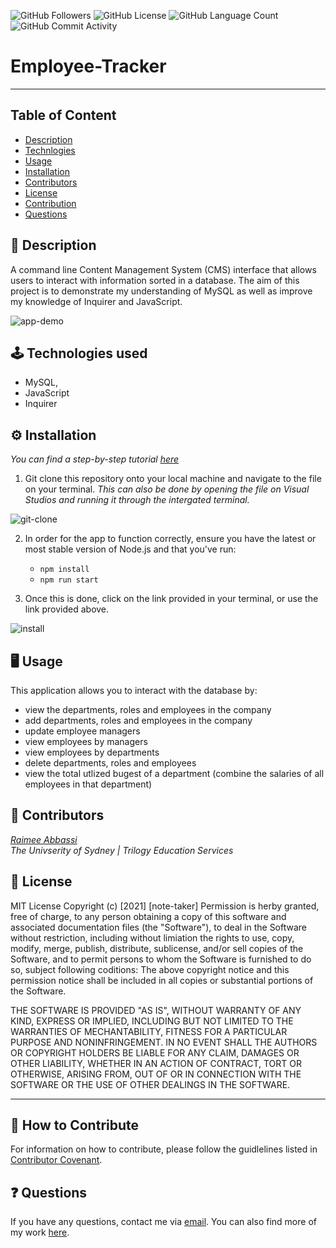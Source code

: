 <img alt="GitHub Followers" src="https://img.shields.io/github/followers/Raimeeab"> <img alt="GitHub License" src="https://img.shields.io/apm/l/vim-mode">  <img alt="GitHub Language Count" src="https://img.shields.io/github/languages/count/Raimeeab/Employee-Tracker">  <img alt="GitHub Commit Activity" src="https://img.shields.io/github/commit-activity/w/Raimeeab/Employee-Tracker">

# Employee-Tracker
---
## Table of Content 

* [Description](#description)
* [Technlogies](#technologies)
* [Usage](#usage)
* [Installation](#installation)
* [Contributors](#contributors)
* [License](#license)
* [Contribution](#contribution)
* [Questions](#questions)

<a name="description"></a>
## 📝 Description
A command line Content Management System (CMS) interface that allows users to interact with information sorted in a database. The aim of this project is to demonstrate my understanding of MySQL as well as improve my knowledge of Inquirer and JavaScript.  

![app-demo]()

<a name="technologies"></a>
## 🕹 Technologies used 

- MySQL, 
- JavaScript 
- Inquirer 

<a name="installation"></a>
## ⚙️ Installation 
*You can find a step-by-step tutorial [here]()*

1. Git clone this repository onto your local machine and navigate to the file on your terminal. *This can also be done by opening the file on Visual Studios and running it through the intergated terminal.*

![git-clone]()

2. In order for the app to function correctly, ensure you have the latest or most stable version of Node.js and that you've run:

    - `npm install`
    - `npm run start`

3. Once this is done, click on the link provided in your terminal, or use the link provided above.

![install]()

<a name="usage"></a>
## 🖥 Usage 
This application allows you to interact with the database by: 
- view the departments, roles and employees in the company 
- add departments, roles and employees in the company 
- update employee managers 
- view employees by managers 
- view employees by departments 
- delete departments, roles and employees 
- view the total utlized bugest of a department (combine the salaries of all employees in that department)

<a name="contributors"></a>
## 👥 Contributors

*[Raimee Abbassi](https://github.com/Raimeeab)* <br>
*The Univserity of Sydney | Trilogy Education Services* <br>

<a name="license"></a>
## 🔖 License

MIT License
Copyright (c) [2021] [note-taker]
Permission is herby granted, free of charge, to any person obtaining a copy of this software and associated documentation files (the "Software"), to deal in the Software without restriction, including without limiation the rights to use, copy, modify, merge, publish, distribute, sublicense, and/or sell copies of the Software, and to permit persons to whom the Software is furnished to do so, subject following coditions: 
The above copyright notice and this permission notice shall be included in all copies or substantial portions of the Software. 

THE SOFTWARE IS PROVIDED "AS IS", WITHOUT WARRANTY OF ANY KIND, EXPRESS OR IMPLIED, INCLUDING BUT NOT LIMITED TO THE WARRANTIES OF MECHANTABILITY, FITNESS FOR A PARTICULAR PURPOSE AND NONINFRINGEMENT. IN NO EVENT SHALL THE AUTHORS OR COPYRIGHT HOLDERS BE LIABLE FOR ANY CLAIM, DAMAGES OR OTHER LIABILITY, WHETHER IN AN ACTION OF CONTRACT, TORT OR OTHERWISE, ARISING FROM, OUT OF OR IN CONNECTION WITH THE SOFTWARE OR THE USE OF OTHER DEALINGS IN THE SOFTWARE.  

---
<a name="contribution"></a>
## 🤝 How to Contribute

For information on how to contribute, please follow the guidlelines listed in [Contributor Covenant](https://www.contributor-covenant.org/).

<a name="questions"></a>
## ❓ Questions
If you have any questions, contact me via [email](raimee.abbassi@gmail.com). You can also find more of my work [here](https://github.com/Raimeeab).

